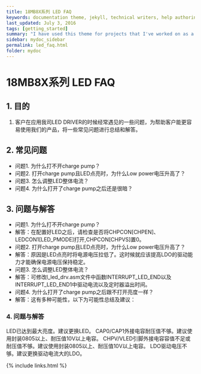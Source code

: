 ```yaml
---
title: 18MB8X系列 LED FAQ
keywords: documentation theme, jekyll, technical writers, help authoring tools, hat replacements
last_updated: July 3, 2016
tags: [getting_started]
summary: "I have used this theme for projects that I've worked on as a professional technical writer."
sidebar: mydoc_sidebar
permalink: led_faq.html
folder: mydoc
---
```



# 18MB8X系列 LED FAQ

## 1. 目的

1. 客户在应用我司LED DRIVER的时候经常遇见的一些问题，为帮助客户能更容易使用我们的产品，将一些常见问题进行总结和解答。

## 2. 常见问题


- 问题1. 为什么打不开charge pump？
- 问题2. 打开charge pump且LED点亮时，为什么Low power电压升高了？
- 问题3. 怎么调整LED整体电流？
- 问题4. 为什么打开了charge pump之后还是很暗？


## 3. 问题与解答

- 问题1. 为什么打不开charge pump？
- 解答：在配置好LED之后，请检查是否将CHPCON[CHPEN]、LEDCON1[LED_PMODE]打开,CHPCON[CHPVS]置0。
- 问题2. 打开charge pump且LED点亮时，为什么Low power电压升高了？
- 解答：原因是LED点亮时将电源电压拉低了。这时候就应该提高LDO的驱动能力才能确保电源电压保持稳定。
- 问题3. 怎么调整LED整体电流？
- 解答：可修改l_led_drv.asm文件中函数INTERRUPT_LED_END以及INTERRUPT_LED_END1中驱动电流以及定时器溢出时间。
- 问题4. 为什么打开了charge pump之后跟不打开亮度一样？
- 解答：这有多种可能性，以下为可能性总结及建议：


### 4. 问题与解答


LED已达到最大亮度。建议更换LED。
CAP0/CAP1外接电容耐压值不够。建议使用封装0805以上、耐压值10V以上电容。
CHPV/VLED引脚外接电容容值不足或耐压值不够。建议使用封装0805以上、耐压值10V以上电容。
LDO驱动电压不够。建议更换驱动电流大的LDO。



{% include links.html %}